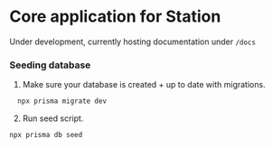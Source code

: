 # Core application for Station

Under development, currently hosting documentation under `/docs`

### Seeding database

1. Make sure your database is created + up to date with migrations.

```bash
  npx prisma migrate dev
```

2. Run seed script.

```bash
npx prisma db seed
```
